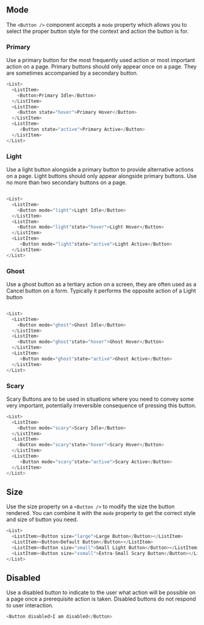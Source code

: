 ## Mode

The `<Button />` component accepts a `mode` property which allows you to select the proper button style for the context and action the button is for.

### Primary

Use a primary button for the most frequently used action or most important action on a page. Primary buttons should only appear once on a page. They are sometimes accompanied by a secondary button.

```js
<List>
  <ListItem>
    <Button>Primary Idle</Button>
  </ListItem>
  <ListItem>
    <Button state="hover">Primary Hover</Button>
  </ListItem>
  <ListItem>
     <Button state="active">Primary Active</Button>
  </ListItem>
</List>
```

<div class="doc-section-divider"></div>

### Light
Use a light button alongside a primary button to provide alternative actions on a page. Light buttons should only appear alongside primary buttons. Use no more than two secondary buttons on a page.

```js

<List>
  <ListItem>
    <Button mode="light">Light Idle</Button>
  </ListItem>
  <ListItem>
    <Button mode="light"state="hover">Light Hover</Button>
  </ListItem>
  <ListItem>
     <Button mode="light"state="active">Light Active</Button>
  </ListItem>
</List>
```

<div class="doc-section-divider"></div>

### Ghost

Use a ghost button as a tertiary action on a screen, they are often used as a Cancel button on a form. Typically it performs the opposite action of a Light button

```js

<List>
  <ListItem>
    <Button mode="ghost">Ghost Idle</Button>
  </ListItem>
  <ListItem>
    <Button mode="ghost"state="hover">Ghost Hover</Button>
  </ListItem>
  <ListItem>
     <Button mode="ghost"state="active">Ghost Active</Button>
  </ListItem>
</List>
```

<div class="doc-section-divider"></div>

### Scary

Scary Buttons are to be used in situations where you need to convey some very important, potentially irreversible consequence of pressing this button.

```js
<List>
  <ListItem>
    <Button mode="scary">Scary Idle</Button>
  </ListItem>
  <ListItem>
    <Button mode="scary"state="hover">Scary Hover</Button>
  </ListItem>
  <ListItem>
     <Button mode="scary"state="active">Scary Active</Button>
  </ListItem>
</List>
```


## Size

Use the size property on a `<Button />` to modify the size the button rendered. You can combine it with the `mode` property to get the correct style and size of button you need.

```js
<List>
  <ListItem><Button size="large">Large Button</Button></ListItem>
  <ListItem><Button>Default Button</Button></ListItem>
  <ListItem><Button size="small">Small Light Button</Button></ListItem>
  <ListItem><Button size="xsmall">Extra-Small Scary Button</Button></ListItem>
</List>
```

## Disabled
Use a disabled button to indicate to the user what action will be possible on a page once a prerequisite action is taken. Disabled buttons do not respond to user interaction.
```js
<Button disabled>I am disabled</Button>
```


